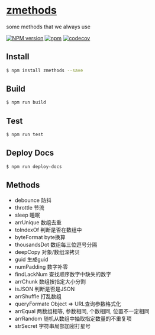 # [zmethods](https://klren0312.github.io/zutils/)
some methods that we always use

[![NPM version][npm-image]][npm-url]
[![npm](https://img.shields.io/npm/dt/zmethods.svg)](https://www.npmjs.com/package/zmethods)
[![codecov](https://codecov.io/gh/klren0312/zutils/branch/master/graph/badge.svg)](https://codecov.io/gh/klren0312/zutils)

[npm-image]: https://img.shields.io/npm/v/zmethods.svg?style=flat-square
[npm-url]: https://npmjs.org/package/zmethods

## Install
```bash
$ npm install zmethods --save
```

## Build
```bash
$ npm run build
```

## Test
```bash
$ npm run test
```

## Deploy Docs
```bash
$ npm run deploy-docs
```

## Methods

 - debounce 防抖 
 - throttle 节流 
 - sleep 睡眠 
 - arrUnique 数组去重 
 - toIndexOf 判断是否在数组中 
 - byteFormat byte换算 
 - thousandsDot 数组每三位逗号分隔 
 - deepCopy 对象/数组深拷贝 
 - guid 生成guid 
 - numPadding 数字补零 
 - findLackNum 查找顺序数字中缺失的数字 
 - arrChunk 数组按指定大小分割 
 - isJSON 判断是否是JSON 
 - arrShuffle 打乱数组 
 - queryFormate Object => URL查询参数格式化 
 - arrEqual 两数组相等, 参数相同, 个数相同, 位置不一定相同
 - arrRandom 随机从数组中抽取指定数量的不重复项
 - strSecret 字符串局部加密打星号
